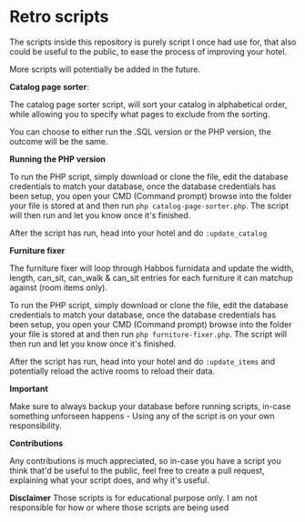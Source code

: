 # Retro scripts

The scripts inside this repository is purely script I once had use for, that also could be useful to the public, to ease the process of improving your hotel.

More scripts will potentially be added in the future.


**Catalog page sorter**:

The catalog page sorter script, will sort your catalog in alphabetical order, while allowing you to specify what pages to exclude from the sorting.

You can choose to either run the .SQL version or the PHP version, the outcome will be the same.

**Running the PHP version**

To run the PHP script, simply download or clone the file, edit the database credentials to match your database, once the database credentials has been setup, you open your CMD (Command prompt) browse into the folder your file is stored at and then run ``php catalog-page-sorter.php``. The script will then run and let you know once it's finished.

After the script has run, head into your hotel and do ``:update_catalog``

**Furniture fixer**

The furniture fixer will loop through Habbos furnidata and update the width, length, can_sit, can_walk & can_sit entries for each furniture it can matchup against (room items only).

To run the PHP script, simply download or clone the file, edit the database credentials to match your database, once the database credentials has been setup, you open your CMD (Command prompt) browse into the folder your file is stored at and then run ``php furniture-fixer.php``. The script will then run and let you know once it's finished.

After the script has run, head into your hotel and do ``:update_items`` and potentially reload  the active rooms to reload their data.


**Important**

Make sure to always backup your database before running scripts, in-case something unforseen happens - Using any of the script is on your own responsibility.

**Contributions**

Any contributions is much appreciated, so in-case you have a script you think that'd be useful to the public, feel free to create a pull request, explaining what your script does, and why it's useful.

**Disclaimer**
Those scripts is for educational purpose only. I am not responsible for how or where those scripts are being used
